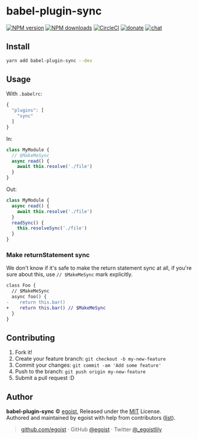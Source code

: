 
# babel-plugin-sync

[![NPM version](https://img.shields.io/npm/v/babel-plugin-sync.svg?style=flat)](https://npmjs.com/package/babel-plugin-sync) [![NPM downloads](https://img.shields.io/npm/dm/babel-plugin-sync.svg?style=flat)](https://npmjs.com/package/babel-plugin-sync) [![CircleCI](https://circleci.com/gh/egoist/babel-plugin-sync/tree/master.svg?style=shield)](https://circleci.com/gh/egoist/babel-plugin-sync/tree/master)  [![donate](https://img.shields.io/badge/$-donate-ff69b4.svg?maxAge=2592000&style=flat)](https://github.com/egoist/donate) [![chat](https://img.shields.io/badge/chat-on%20discord-7289DA.svg?style=flat)](https://chat.egoist.moe)

## Install

```bash
yarn add babel-plugin-sync --dev
```

## Usage

With `.babelrc`:

```js
{
  "plugins": [
    "sync"
  ]
}
```

In:

```js
class MyModule {
  // $MakeMeSync
  async read() {
    await this.resolve('./file')
  }
}
```

Out:

```js
class MyModule {
  async read() {
    await this.resolve('./file')
  }
  readSync() {
    this.resolveSync('./file')
  }
}
```

### Make returnStatement sync

We don't know if it's safe to make the return statement sync at all, if you're sure about this, use `// $MakeMeSync` mark explicitly.

```diff
class Foo {
  // $MakeMeSync
  async foo() {
-    return this.bar()
+    return this.bar() // $MakeMeSync
  }
}
```

## Contributing

1. Fork it!
2. Create your feature branch: `git checkout -b my-new-feature`
3. Commit your changes: `git commit -am 'Add some feature'`
4. Push to the branch: `git push origin my-new-feature`
5. Submit a pull request :D


## Author

**babel-plugin-sync** © [egoist](https://github.com/egoist), Released under the [MIT](./LICENSE) License.<br>
Authored and maintained by egoist with help from contributors ([list](https://github.com/egoist/babel-plugin-sync/contributors)).

> [github.com/egoist](https://github.com/egoist) · GitHub [@egoist](https://github.com/egoist) · Twitter [@_egoistlily](https://twitter.com/_egoistlily)
